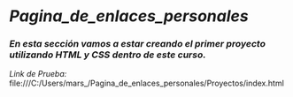 # **_Pagina_de_enlaces_personales_**

### _En esta sección vamos a estar creando el primer proyecto utilizando HTML y CSS dentro de este curso._

_Link de Prueba:_ file:///C:/Users/mars_/Pagina_de_enlaces_personales/Proyectos/index.html
